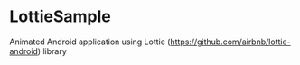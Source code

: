 # LottieSample
Animated Android application using Lottie (https://github.com/airbnb/lottie-android) library
